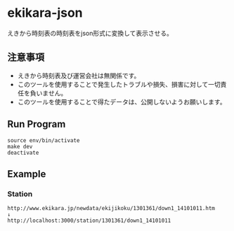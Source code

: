 # ekikara-json
えきから時刻表の時刻表をjson形式に変換して表示させる。

## 注意事項
- えきから時刻表及び運営会社は無関係です。
- このツールを使用することで発生したトラブルや損失、損害に対して一切責任を負いません。
- このツールを使用することで得たデータは、公開しないようお願いします。

## Run Program
```
source env/bin/activate
make dev
deactivate
```

## Example

### Station
```
http://www.ekikara.jp/newdata/ekijikoku/1301361/down1_14101011.htm
↓
http://localhost:3000/station/1301361/down1_14101011
```
